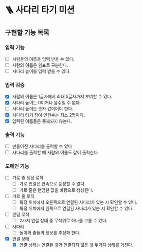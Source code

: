 # 🪜 사다리 타기 미션

## 구현할 기능 목록

### 입력 기능

- [ ] 사람들의 이름을 입력 받을 수 있다.
- [ ] 사람의 이름은 쉼표로 구분한다.
- [ ] 사다리 높이를 입력 받을 수 있다.

### 입력 검증

- [x] 사람의 이름은 1글자에서 최대 5글자까지 부여할 수 있다.
- [x] 사다리 높이는 0이거나 음수일 수 없다.
- [ ] 사다리 높이는 숫자 값이어야 한다.
- [x] 사다리 타기 참여 인원수는 최소 2명이다.
- [x] 입력된 이름들은 중복되지 않는다.

### 출력 기능

- [ ] 만들어진 사다리를 출력할 수 있다
- [ ] 사다리를 출력할 때 사람의 이름도 같이 출력한다

### 도메인 기능

- [ ] 가로 줄 생성 로직
    - [ ] 가로 연결은 연속으로 등장할 수 없다.
    - [ ] 가로 줄은 랜덤한 값을 바탕으로 생성된다.
- [ ] 가로 줄 로직
    - [ ] 특정 위치에서 오른쪽으로 연결된 사다리가 있는 지 확인할 수 있다.
    - [ ] 특정 위치에서 왼쪽으로 연결된 사다리가 있는 지 확인할 수 있다.
- [ ] 랜덤 로직
    - [ ] 2가지 연결 상태 중 무작위로 하나를 고를 수 있다.
- [ ] 사다리
    - [ ] 높이와 줄들의 정보를 추상화 한다.
- [x] 연결 상태
    - [x] 연결 상태는 연결된 것과 연결되지 않은 것 두가지 상태를 가진다.
